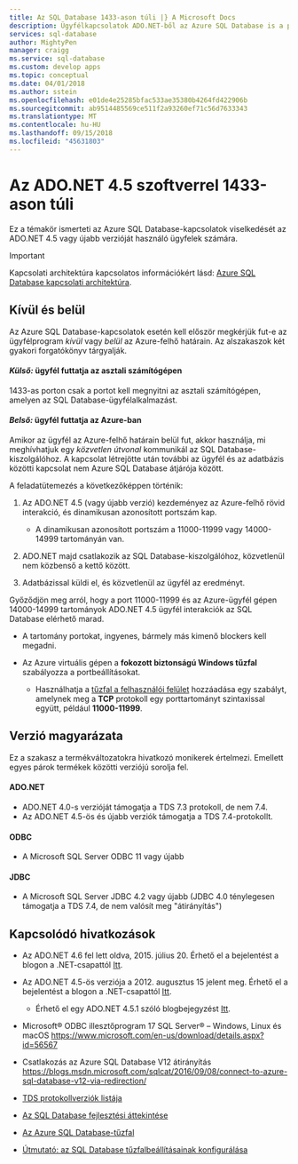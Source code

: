```yaml
---
title: Az SQL Database 1433-ason túli |} A Microsoft Docs
description: Ügyfélkapcsolatok ADO.NET-ből az Azure SQL Database is a proxyt, és közvetlenül az adatbázis 1433-astól különböző portokon keresztül kommunikál.
services: sql-database
author: MightyPen
manager: craigg
ms.service: sql-database
ms.custom: develop apps
ms.topic: conceptual
ms.date: 04/01/2018
ms.author: sstein
ms.openlocfilehash: e01de4e25285bfac533ae35380b4264fd422906b
ms.sourcegitcommit: ab9514485569ce511f2a93260ef71c56d7633343
ms.translationtype: MT
ms.contentlocale: hu-HU
ms.lasthandoff: 09/15/2018
ms.locfileid: "45631803"
---
```

# <a name="ports-beyond-1433-for-adonet-45"></a>Az ADO.NET 4.5 szoftverrel 1433-ason túli
Ez a témakör ismerteti az Azure SQL Database-kapcsolatok viselkedését az ADO.NET 4.5 vagy újabb verzióját használó ügyfelek számára. 

> [!IMPORTANT]
> Kapcsolati architektúra kapcsolatos információkért lásd: [Azure SQL Database kapcsolati architektúra](sql-database-connectivity-architecture.md).
>

## <a name="outside-vs-inside"></a>Kívül és belül
Az Azure SQL Database-kapcsolatok esetén kell először megkérjük fut-e az ügyfélprogram *kívül* vagy *belül* az Azure-felhő határain. Az alszakaszok két gyakori forgatókönyv tárgyalják.

#### <a name="outside-client-runs-on-your-desktop-computer"></a>*Külső:* ügyfél futtatja az asztali számítógépen
1433-as porton csak a portot kell megnyitni az asztali számítógépen, amelyen az SQL Database-ügyfélalkalmazást.

#### <a name="inside-client-runs-on-azure"></a>*Belső:* ügyfél futtatja az Azure-ban
Amikor az ügyfél az Azure-felhő határain belül fut, akkor használja, mi meghívhatjuk egy *közvetlen útvonal* kommunikál az SQL Database-kiszolgálóhoz. A kapcsolat létrejötte után további az ügyfél és az adatbázis közötti kapcsolat nem Azure SQL Database átjárója között.

A feladatütemezés a következőképpen történik:

1. Az ADO.NET 4.5 (vagy újabb verzió) kezdeményez az Azure-felhő rövid interakció, és dinamikusan azonosított portszám kap.
   
   * A dinamikusan azonosított portszám a 11000-11999 vagy 14000-14999 tartományán van.
2. ADO.NET majd csatlakozik az SQL Database-kiszolgálóhoz, közvetlenül nem közbenső a kettő között.
3. Adatbázissal küldi el, és közvetlenül az ügyfél az eredményt.

Győződjön meg arról, hogy a port 11000-11999 és az Azure-ügyfél gépen 14000-14999 tartományok ADO.NET 4.5 ügyfél interakciók az SQL Database elérhető marad.

* A tartomány portokat, ingyenes, bármely más kimenő blockers kell megadni.
* Az Azure virtuális gépen a **fokozott biztonságú Windows tűzfal** szabályozza a portbeállításokat.
  
  * Használhatja a [tűzfal a felhasználói felület](http://msdn.microsoft.com/library/cc646023.aspx) hozzáadása egy szabályt, amelynek meg a **TCP** protokoll egy porttartományt szintaxissal együtt, például **11000-11999**.

## <a name="version-clarifications"></a>Verzió magyarázata
Ez a szakasz a termékváltozatokra hivatkozó monikerek értelmezi. Emellett egyes párok termékek közötti verziójú sorolja fel.

#### <a name="adonet"></a>ADO.NET
* ADO.NET 4.0-s verzióját támogatja a TDS 7.3 protokoll, de nem 7.4.
* Az ADO.NET 4.5-ös és újabb verziók támogatja a TDS 7.4-protokollt.

#### <a name="odbc"></a>ODBC
* A Microsoft SQL Server ODBC 11 vagy újabb

#### <a name="jdbc"></a>JDBC
* A Microsoft SQL Server JDBC 4.2 vagy újabb (JDBC 4.0 ténylegesen támogatja a TDS 7.4, de nem valósít meg "átirányítás")


## <a name="related-links"></a>Kapcsolódó hivatkozások
* Az ADO.NET 4.6 fel lett oldva, 2015. július 20. Érhető el a bejelentést a blogon a .NET-csapattól [Itt](http://blogs.msdn.com/b/dotnet/archive/2015/07/20/announcing-net-framework-4-6.aspx).
* Az ADO.NET 4.5-ös verziója a 2012. augusztus 15 jelent meg. Érhető el a bejelentést a blogon a .NET-csapattól [Itt](http://blogs.msdn.com/b/dotnet/archive/2012/08/15/announcing-the-release-of-net-framework-4-5-rtm-product-and-source-code.aspx). 
  * Érhető el egy ADO.NET 4.5.1 szóló blogbejegyzést [Itt](http://blogs.msdn.com/b/dotnet/archive/2013/06/26/announcing-the-net-framework-4-5-1-preview.aspx).

* Microsoft® ODBC illesztőprogram 17 SQL Server® – Windows, Linux és macOS https://www.microsoft.com/en-us/download/details.aspx?id=56567

* Csatlakozás az Azure SQL Database V12 átirányítás https://blogs.msdn.microsoft.com/sqlcat/2016/09/08/connect-to-azure-sql-database-v12-via-redirection/

* [TDS protokollverziók listája](http://www.freetds.org/userguide/tdshistory.htm)
* [Az SQL Database fejlesztési áttekintése](sql-database-develop-overview.md)
* [Az Azure SQL Database-tűzfal](sql-database-firewall-configure.md)
* [Útmutató: az SQL Database tűzfalbeállításainak konfigurálása](sql-database-configure-firewall-settings.md)


